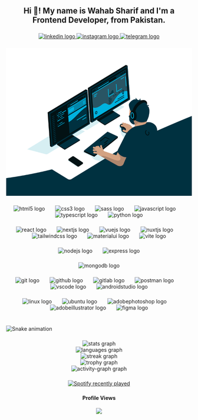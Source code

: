<h2 align="center">Hi 👋! My name is Wahab Sharif and I'm a Frontend Developer, from Pakistan.</h2>

###

<div align="center">
  <a href="https://www.linkedin.com/in/wahab-sharif/" target="_blank">
    <img src="https://raw.githubusercontent.com/maurodesouza/profile-readme-generator/master/src/assets/icons/social/linkedin/default.svg" width="80" height="50" alt="linkedin logo"  />
  </a>
  <a href="https://www.instagram.com/wahabsharif.dev/" target="_blank">
    <img src="https://raw.githubusercontent.com/maurodesouza/profile-readme-generator/master/src/assets/icons/social/instagram/default.svg" width="80" height="50" alt="instagram logo"  />
  </a>
  <a href="t.me/Wahabsharif" target="_blank">
    <img src="https://raw.githubusercontent.com/maurodesouza/profile-readme-generator/master/src/assets/icons/social/telegram/default.svg" width="80" height="50" alt="telegram logo"  />
  </a>
</div>

###

<div align="center">
  <img height="400" src="https://raw.githubusercontent.com/wahabsharif/wahabsharif/main/coding.gif"  />
</div>

###

<div align="center">
  <img src="https://skillicons.dev/icons?i=html" height="50" alt="html5 logo"  />
  <img width="20" />
  <img src="https://skillicons.dev/icons?i=css" height="50" alt="css3 logo"  />
  <img width="20" />
  <img src="https://skillicons.dev/icons?i=sass" height="50" alt="sass logo"  />
  <img width="20" />
  <img src="https://skillicons.dev/icons?i=js" height="50" alt="javascript logo"  />
  <img width="20" />
  <img src="https://skillicons.dev/icons?i=ts" height="50" alt="typescript logo"  />
  <img width="20" />
  <img src="https://skillicons.dev/icons?i=py" height="50" alt="python logo"  />
</div>

###

<div align="center">
  <img src="https://skillicons.dev/icons?i=react" height="50" alt="react logo"  />
  <img width="20" />
  <img src="https://skillicons.dev/icons?i=nextjs" height="50" alt="nextjs logo"  />
  <img width="20" />
  <img src="https://skillicons.dev/icons?i=vue" height="50" alt="vuejs logo"  />
  <img width="20" />
  <img src="https://skillicons.dev/icons?i=nuxtjs" height="50" alt="nuxtjs logo"  />
  <img width="20" />
  <img src="https://skillicons.dev/icons?i=tailwind" height="50" alt="tailwindcss logo"  />
  <img width="20" />
  <img src="https://skillicons.dev/icons?i=materialui" height="50" alt="materialui logo"  />
  <img width="20" />
  <img src="https://skillicons.dev/icons?i=vite" height="50" alt="vite logo"  />
</div>

###

<div align="center">
  <img src="https://skillicons.dev/icons?i=nodejs" height="50" alt="nodejs logo"  />
  <img width="20" />
  <img src="https://skillicons.dev/icons?i=express" height="50" alt="express logo"  />
</div>

###

<div align="center">
  <img src="https://skillicons.dev/icons?i=mongodb" height="50" alt="mongodb logo"  />
</div>

###

<div align="center">
  <img src="https://skillicons.dev/icons?i=git" height="50" alt="git logo"  />
  <img width="20" />
  <img src="https://skillicons.dev/icons?i=github" height="50" alt="github logo"  />
  <img width="20" />
  <img src="https://skillicons.dev/icons?i=gitlab" height="50" alt="gitlab logo"  />
  <img width="20" />
  <img src="https://skillicons.dev/icons?i=postman" height="50" alt="postman logo"  />
  <img width="20" />
  <img src="https://skillicons.dev/icons?i=vscode" height="50" alt="vscode logo"  />
  <img width="20" />
  <img src="https://skillicons.dev/icons?i=androidstudio" height="50" alt="androidstudio logo"  />
</div>

###

<div align="center">
  <img src="https://skillicons.dev/icons?i=linux" height="50" alt="linux logo"  />
  <img width="20" />
  <img src="https://cdn.simpleicons.org/ubuntu/E95420" height="50" alt="ubuntu logo"  />
  <img width="20" />
  <img src="https://skillicons.dev/icons?i=ps" height="50" alt="adobephotoshop logo"  />
  <img width="20" />
  <img src="https://skillicons.dev/icons?i=ai" height="50" alt="adobeillustrator logo"  />
  <img width="20" />
  <img src="https://skillicons.dev/icons?i=figma" height="50" alt="figma logo"  />
</div>

###

<br clear="both">

<img src="https://raw.githubusercontent.com/wahabsharif/wahabsharif/output/snake.svg" alt="Snake animation" />

###

###

<div align="center">
  <img src="https://github-readme-stats.vercel.app/api?username=wahabsharif&hide_title=false&hide_rank=false&show_icons=true&include_all_commits=true&count_private=true&disable_animations=false&theme=dracula&locale=en&hide_border=false&order=1" height="150" alt="stats graph" /> <br>
  <img src="https://github-readme-stats.vercel.app/api/top-langs?username=wahabsharif&locale=en&hide_title=false&layout=compact&card_width=320&langs_count=5&theme=dracula&hide_border=false&order=2" height="150" alt="languages graph" /> <br>
  <img src="https://streak-stats.demolab.com?user=wahabsharif&locale=en&mode=daily&theme=dracula&hide_border=false&border_radius=5&order=3" height="150" alt="streak graph" /> <br>
  <img src="https://github-profile-trophy.vercel.app?username=wahabsharif&theme=dark_lover&column=4&row=2&margin-w=20&margin-h=10&no-bg=true&no-frame=true&order=4" height="150" alt="trophy graph" /> <br>
  <img src="https://github-readme-activity-graph.vercel.app/graph?username=wahabsharif&radius=16&theme=react&area=true&order=5" height="300" alt="activity-graph graph"  />
</div>

###

<div align="center">
  <a href="https://open.spotify.com/user/xil8vrnc1tbkxqlxnyjv6exlr">
    <img src="https://spotify-recently-played-readme.vercel.app/api?user=xil8vrnc1tbkxqlxnyjv6exlr&count=5" alt="Spotify recently played"  />
  </a>
</div>

###

<div align="center">
  <h4>Profile Views</h4>
  <img src="https://profile-counter.glitch.me/wahabsharif/count.svg?"  />
</div>

###
